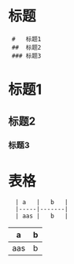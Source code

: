 
# 标题

``` 
 #   标题1
 ##  标题2
 ### 标题3

```

 #   标题1
 ##  标题2
 ### 标题3

# 表格

```
  | a   |   b   |
  |-----|-------|
  | aas |   b   |

```


  | a   |   b   |
  |-----|-------|
  | aas |   b   |


